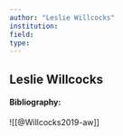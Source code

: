 ```yaml
---
author: "Leslie Willcocks"
institution:
field:
type:
---
```


## Leslie Willcocks
#### Bibliography:

![[@Willcocks2019-aw]]
